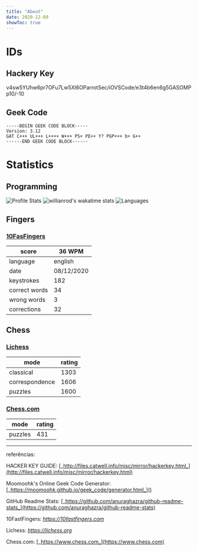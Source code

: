 ```yaml
---
title: "About"
date: 2020-12-09
showToc: true
---
```

# IDs

## Hackery Key
v4sw5YUhw6pr7OFu7Lw5Xl6OParrotSec/iOVSCode/e3t4b6en6g5GASOMPp10/-10

## Geek Code
```
-----BEGIN GEEK CODE BLOCK-----
Version: 3.12
GAT C+++ UL+++ L++++ W+++ PS+ PE++ Y? PGP+++ b+ G++
------END GEEK CODE BLOCK------
```

# Statistics
## Programming

![Profile Stats](https://github-readme-stats.vercel.app/api?username=mateusfg7&show_icons=true&title_color=555555&icon_color=555555&text_color=4098fc&bg_color=00000008&hide_border=true)
![willianrod's wakatime stats](https://github-readme-stats.vercel.app/api/wakatime?username=mateusfg7&show_icons=true&title_color=555555&icon_color=555555&text_color=4098fc&bg_color=00000008&hide_border=true)
![Languages](https://github-readme-stats.vercel.app/api/top-langs/?username=mateusfg7&layout=compact&hide_border=true&langs_count=100&show_icons=true&title_color=555555&icon_color=555555&text_color=4098fc&bg_color=00000008&hide_border=true)

## Fingers

### [10FasFingers](https://10fastfingers.com/user/2371408/)

| score | 36 WPM |
|--|--|
| language | english |
| date | 08/12/2020 |
| keystrokes | 182 |
| correct words | 34 |
| wrong words | 3 |
| corrections | 32 |

## Chess

### [Lichess](https://lichess.org/@/mateusfg7)

mode | rating
--|--
classical | 1303
correspondence | 1606
puzzles | 1600

### [Chess.com](https://www.chess.com/member/mateusfg7)

mode | rating
---|---
puzzles | 431

---

referências:

HACKER KEY GUIDE: [_http://files.catwell.info/misc/mirror/hackerkey.html_](http://files.catwell.info/misc/mirror/hackerkey.html)

Moomoohk's Online Geek Code Generator: [_https://moomoohk.github.io/geek_code/generator.html_]()

GitHub Readme Stats: [_https://github.com/anuraghazra/github-readme-stats_](https://github.com/anuraghazra/github-readme-stats)

10FastFingers: [_https://10fastfingers.com_](https://10fastfingers.com)

Lichess: [_https://lichess.org_](https://lichess.org)

Chess.com: [_https://www.chess.com_](https://www.chess.com)
